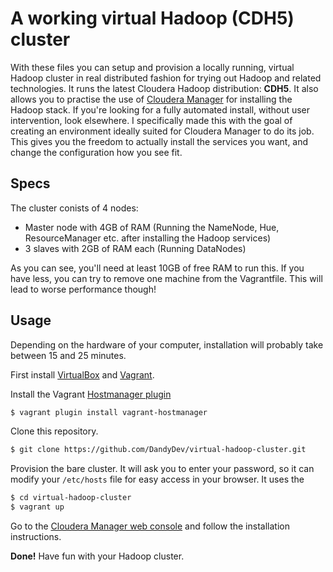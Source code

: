 # A working virtual Hadoop (CDH5) cluster

With these files you can setup and provision a locally running, virtual Hadoop cluster in real distributed fashion for trying out Hadoop and related technologies. It runs the latest Cloudera Hadoop distribution: **CDH5**. It also allows you to practise the use of [Cloudera Manager](http://www.cloudera.com/content/cloudera/en/products-and-services/cloudera-enterprise/cloudera-manager.html) for installing the Hadoop stack. If you're looking for a fully automated install, without user intervention, look elsewhere. I specifically made this with the goal of creating an environment ideally suited for Cloudera Manager to do its job. This gives you the freedom to actually install the services you want, and change the configuration how you see fit.

## Specs

The cluster conists of 4 nodes:

* Master node with 4GB of RAM (Running the NameNode, Hue, ResourceManager etc. after installing the Hadoop services)
* 3 slaves with 2GB of RAM each (Running DataNodes)

As you can see, you'll need at least 10GB of free RAM to run this. If you have less, you can try to remove one machine from the Vagrantfile. This will lead to worse performance though!

## Usage

Depending on the hardware of your computer, installation will probably take between 15 and 25 minutes.

First install [VirtualBox](https://www.virtualbox.org/) and [Vagrant](http://www.vagrantup.com/).

Install the Vagrant [Hostmanager plugin](https://github.com/smdahlen/vagrant-hostmanager)

```bash
$ vagrant plugin install vagrant-hostmanager
```

Clone this repository.

```bash
$ git clone https://github.com/DandyDev/virtual-hadoop-cluster.git
```

Provision the bare cluster. It will ask you to enter your password, so it can modify your `/etc/hosts` file for easy access in your browser. It uses the 

```bash
$ cd virtual-hadoop-cluster
$ vagrant up
```

Go to the [Cloudera Manager web console](http://vm-cluster-node1:7180) and follow the installation instructions.

**Done!** Have fun with your Hadoop cluster.